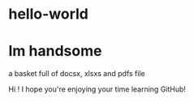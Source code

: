 # hello-world
# Im handsome
a basket full of docsx, xlsxs and pdfs file

Hi !
I hope you're enjoying your time learning GitHub!
